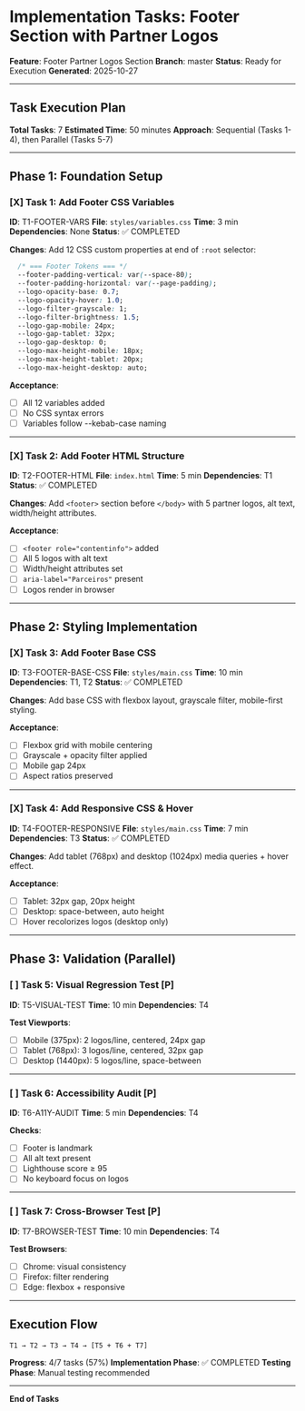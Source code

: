 # Implementation Tasks: Footer Section with Partner Logos

**Feature**: Footer Partner Logos Section
**Branch**: master
**Status**: Ready for Execution
**Generated**: 2025-10-27

---

## Task Execution Plan

**Total Tasks**: 7
**Estimated Time**: 50 minutes
**Approach**: Sequential (Tasks 1-4), then Parallel (Tasks 5-7)

---

## Phase 1: Foundation Setup

### [X] Task 1: Add Footer CSS Variables
**ID**: T1-FOOTER-VARS
**File**: `styles/variables.css`
**Time**: 3 min
**Dependencies**: None
**Status**: ✅ COMPLETED

**Changes**:
Add 12 CSS custom properties at end of `:root` selector:
```css
  /* === Footer Tokens === */
  --footer-padding-vertical: var(--space-80);
  --footer-padding-horizontal: var(--page-padding);
  --logo-opacity-base: 0.7;
  --logo-opacity-hover: 1.0;
  --logo-filter-grayscale: 1;
  --logo-filter-brightness: 1.5;
  --logo-gap-mobile: 24px;
  --logo-gap-tablet: 32px;
  --logo-gap-desktop: 0;
  --logo-max-height-mobile: 18px;
  --logo-max-height-tablet: 20px;
  --logo-max-height-desktop: auto;
```

**Acceptance**:
- [ ] All 12 variables added
- [ ] No CSS syntax errors
- [ ] Variables follow --kebab-case naming

---

### [X] Task 2: Add Footer HTML Structure
**ID**: T2-FOOTER-HTML
**File**: `index.html`
**Time**: 5 min
**Dependencies**: T1
**Status**: ✅ COMPLETED

**Changes**:
Add `<footer>` section before `</body>` with 5 partner logos, alt text, width/height attributes.

**Acceptance**:
- [ ] `<footer role="contentinfo">` added
- [ ] All 5 logos with alt text
- [ ] Width/height attributes set
- [ ] `aria-label="Parceiros"` present
- [ ] Logos render in browser

---

## Phase 2: Styling Implementation

### [X] Task 3: Add Footer Base CSS
**ID**: T3-FOOTER-BASE-CSS
**File**: `styles/main.css`
**Time**: 10 min
**Dependencies**: T1, T2
**Status**: ✅ COMPLETED

**Changes**:
Add base CSS with flexbox layout, grayscale filter, mobile-first styling.

**Acceptance**:
- [ ] Flexbox grid with mobile centering
- [ ] Grayscale + opacity filter applied
- [ ] Mobile gap 24px
- [ ] Aspect ratios preserved

---

### [X] Task 4: Add Responsive CSS & Hover
**ID**: T4-FOOTER-RESPONSIVE
**File**: `styles/main.css`
**Time**: 7 min
**Dependencies**: T3
**Status**: ✅ COMPLETED

**Changes**:
Add tablet (768px) and desktop (1024px) media queries + hover effect.

**Acceptance**:
- [ ] Tablet: 32px gap, 20px height
- [ ] Desktop: space-between, auto height
- [ ] Hover recolorizes logos (desktop only)

---

## Phase 3: Validation (Parallel)

### [ ] Task 5: Visual Regression Test [P]
**ID**: T5-VISUAL-TEST
**Time**: 10 min
**Dependencies**: T4

**Test Viewports**:
- [ ] Mobile (375px): 2 logos/line, centered, 24px gap
- [ ] Tablet (768px): 3 logos/line, centered, 32px gap
- [ ] Desktop (1440px): 5 logos/line, space-between

---

### [ ] Task 6: Accessibility Audit [P]
**ID**: T6-A11Y-AUDIT
**Time**: 5 min
**Dependencies**: T4

**Checks**:
- [ ] Footer is landmark
- [ ] All alt text present
- [ ] Lighthouse score ≥ 95
- [ ] No keyboard focus on logos

---

### [ ] Task 7: Cross-Browser Test [P]
**ID**: T7-BROWSER-TEST
**Time**: 10 min
**Dependencies**: T4

**Test Browsers**:
- [ ] Chrome: visual consistency
- [ ] Firefox: filter rendering
- [ ] Edge: flexbox + responsive

---

## Execution Flow

```
T1 → T2 → T3 → T4 → [T5 + T6 + T7]
```

**Progress**: 4/7 tasks (57%)
**Implementation Phase**: ✅ COMPLETED
**Testing Phase**: Manual testing recommended

---

**End of Tasks**

